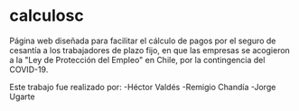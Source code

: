 # calculosc
Página web diseñada para facilitar el cálculo de pagos por el seguro de cesantía a los trabajadores de plazo fijo, en que las empresas se acogieron a la "Ley de Protección del Empleo" en Chile, por la contingencia del COVID-19.

Este trabajo fue realizado por:
-Héctor Valdés
-Remigio Chandía
-Jorge Ugarte
